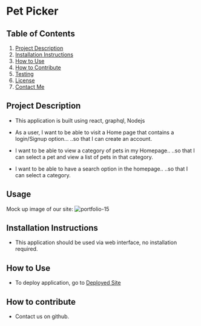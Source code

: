 # Pet Picker

## Table of Contents
1. [Project Description](#project-description)
2. [Installation Instructions](#installation-Instructions)
3. [How to Use](#how-to-use)
4. [How to Contribute](#how-to-contribute)
5. [Testing](#testing)
6. [License](#license)
7. [Contact Me](#contact-me)

## Project Description
* This application is built using react, graphql, Nodejs
 
* As a user, I want to be able to visit a Home page that contains a login/Signup option...
 ..so that I can create an account.
 
* I want to be able to view a category of pets in my Homepage..
 ..so that I can select a pet and view a list of pets in that category.

* I want to be able to have a search option in the homepage..
 ..so that I can select a category.

 ## Usage
 Mock up image of our site:
![portfolio-15](https://user-images.githubusercontent.com/114313171/230281631-e59ecb4d-7767-4389-8b1e-a6324954c539.jpg)

 ## Installation Instructions
 * This application should be used via web interface, no installation required.

 ## How to Use
 * To deploy application, go to [Deployed Site](https://pet-picker-mern.herokuapp.com/)

## How to contribute
* Contact us on github.
